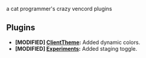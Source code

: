 a cat programmer's crazy vencord plugins

## Plugins

- **[MODIFIED] [ClientTheme](https://github.com/Tolga1452/Vencord/tree/main/src/plugins/clientTheme):** Added dynamic colors.
- **[MODIFIED] [Experiments](https://github.com/Tolga1452/Vencord/tree/main/src/plugins/experiments):** Added staging toggle.
